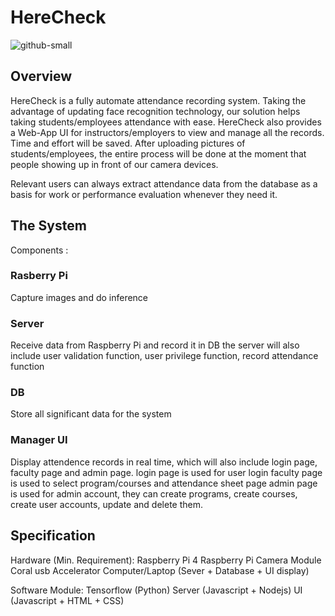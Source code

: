# HereCheck
![github-small](https://bds0900.github.io/ML2020/Logo.jpg)

## Overview
HereCheck is a fully automate attendance recording system. Taking the advantage of updating face recognition technology, our solution helps taking students/employees attendance with ease. HereCheck also provides a Web-App UI for instructors/employers to view and manage all the records. Time and effort will be saved. After uploading pictures of students/employees, the entire process will be done at the moment that people showing up in front of our camera devices.

Relevant users can always extract attendance data from the database as a basis for work or performance evaluation whenever they need it.


## The System
Components :

### Rasberry Pi
Capture images and do inference

### Server
Receive data from Raspberry Pi and record it in DB
the server will also include user validation function, user privilege function, record attendance function

### DB
Store all significant data for the system

### Manager UI
Display attendence records in real time, which will also include login page, faculty page and admin page.
login page is used for user login
faculty page is used to select program/courses and attendance sheet page
admin page is used for admin account, they can create programs, create courses, create user accounts, update and delete them.

## Specification
Hardware (Min. Requirement): 
    Raspberry Pi 4
    Raspberry Pi Camera Module
    Coral usb Accelerator
    Computer/Laptop (Sever + Database + UI display)

Software Module:
    Tensorflow (Python)
    Server (Javascript + Nodejs)
    UI (Javascript + HTML + CSS)

    
